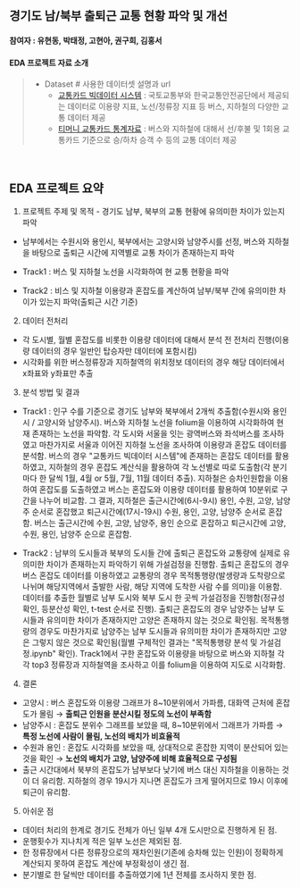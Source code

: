 ## 경기도 남/북부 출퇴근 교통 현황 파악 및 개선
#### 참여자 : 유현동, 박태정, 고현아, 권구희, 김홍서
#### EDA 프로젝트 자료 소개
> * Dataset # 사용한 데이터셋 설명과 url 
>   * [교통카드 빅데이터 시스템](https://stcis.go.kr/wps/main.do) : 국토교통부와 한국교통안전공단에서 제공되는 데이터로 이용량 지표, 노선/정류장 지표 등 버스, 지하철의 다양한 교통 데이터 제공
>   * [티머니 교통카드 통계자료](https://www.t-money.co.kr/ncs/pct/ugd/ReadTrcrStstList.dev?page=1&rows=10) : 버스와 지하철에 대해서 선/후불 및 1회용 교통카드 기준으로 승/하차 승객 수 등의 교통 데이터 제공

<br>


## EDA 프로젝트 요약

1. 프로젝트 주제 및 목적
        - 경기도 남부, 북부의 교통 현황에 유의미한 차이가 있는지 파악

* 남부에서는 수원시와 용인시, 북부에서는 고양시와 남양주시를 선정, 버스와 지하철을 바탕으로 출퇴근 시간에 지역별로 교통 차이가 존재하는지 파악

 * Track1 : 버스 및 지하철 노선을 시각화하여 현 교통 현황을 파악

 * Track2 : 비스 및 지하철 이용량과 혼잡도를 계산하여 남부/북부 간에 유의미한 차이가 있는지 파악(출퇴근 시간 기준)


2. 데이터 전처리
* 각 도시별, 월별 혼잡도를 비롯한 이용량 데이터에 대해서 분석 전 전처리 진행(이용량 데이터의 경우 일반인 탑승자만 데이터에 포함시킴)
* 시각화를 위한 버스정류장과 지하철역의 위치정보 데이터의 경우 해당 데이터에서 x좌표와 y좌표만 추출

 
3. 분석 방법 및 결과
* Track1 : 인구 수를 기준으로 경기도 남부와 북부에서 2개씩 추출함(수원시와 용인시 / 고양시와 남양주시). 버스와 지하철 노선을 folium을 이용하여 시각화하여 현재 존재하는 노선을 파악함. 각 도시와 서울을 잇는 광역버스와 좌석버스를 조사하였고 마찬가지로 서울과 이어진 지하철 노선을 조사하여 이용량과 혼잡도 데이터를 분석함. 버스의 경우 "교통카드 빅데이터 시스템"에 존재하는 혼잡도 데이터를 활용하였고, 지하철의 경우 혼잡도 계산식을 활용하여 각 노선별로 따로 도출함(각 분기마다 한 달씩 1월, 4월 or 5월, 7월, 11월 데이터 추출). 지하철은 승차인원합을 이용하여 혼잡도를 도출하였고 버스는 혼잡도와 이용량 데이터를 활용하여 10분위로 구간을 나누어 비교함. 그 결과, 지하철은 출근시간에(6시-9시) 용인, 수원, 고양, 남양주 순서로 혼잡했고 퇴근시간에(17시-19시) 수원, 용인, 고양, 남양주 순서로 혼잡함. 버스는 출근시간에 수원, 고양, 남양주, 용인 순으로 혼잡하고 퇴근시간에 고양, 수원, 용인, 남양주 순으로 혼잡함.

* Track2 : 남부의 도시들과 북부의 도시들 간에 출퇴근 혼잡도와 교통량에 실제로 유의미한 차이가 존재하는지 파악하기 위해 가설검정을 진행함. 출퇴근 혼잡도의 경우 버스 혼잡도 데이터를 이용하였고 교통량의 경우 목적통행량(발생량과 도착량으로 나뉘며 해당지역에서 출발한 사람, 해당 지역에 도착한 사람 수를 의미)을 이용함. 데이터를 추출한 월별로 남부 도시와 북부 도시 한 곳씩 가설검정을 진행함(정규성 확인, 등분산성 확인, t-test 순서로 진행). 출퇴근 혼잡도의 경우 남양주는 남부 도시들과 유의미한 차이가 존재하지만 고양은 존재하지 않는 것으로 확인됨. 목적통행량의 경우도 마찬가지로 남양주는 남부 도시들과 유의미한 차이가 존재하지만 고양은 그렇지 않은 것으로 확인됨(월별 구체적인 결과는 "목적통행량 분석 및 가설검정.ipynb" 확인). Track1에서 구한 혼잡도와 이용량을 바탕으로 버스와 지하철 각각 top3 정류장과 지하철역을 조사하고 이를 folium을 이용하여 지도로 시각화함. 

      
4. 결론
* 고양시 : 버스 혼잡도와 이용량 그래프가 8~10분위에서 가파름, 대화역 근처에 혼잡도가 몰림 → **출퇴근 인원을 분산시킬 정도의 노선이 부족함**
* 남양주시 : 혼잡도 분위수 그래프를 보았을 때, 8~10분위에서 그래프가 가파름 → **특정 노선에 사람이 몰림, 노선의 배치가 비효율적**
* 수원과 용인 : 혼잡도 시각화를 보았을 때, 상대적으로 혼잡한 지역이 분산되어 있는 것을 확인 → **노선의 배치가 고양, 남양주에 비해 효율적으로 구성됨**
* 출근 시간대에서 북부의 혼잡도가 남부보다 낮기에 버스 대신 지하철을 이용하는 것이 더 유리함. 지하철의 경우 19시가 지나면 혼잡도가 크게 떨어지므로 19시 이후에 퇴근이 유리함. 

    
5. 아쉬운 점
* 데이터 처리의 한계로 경기도 전체가 아닌 일부 4개 도시만으로 진행하게 된 점.
* 운행횟수가 지나치게 적은 일부 노선은 제외된 점.
* 한 정류장에서 다른 정류장으로의 재차인원(기존에 승차해 있는 인원)이 정확하게 계산되지 못하여 혼잡도 계산에 부정확성이 생긴 점.
* 분기별로 한 달씩만 데이터를 추출하였기에 1년 전체를 조사하지 못한 점.

<br>

